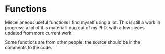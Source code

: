 # Functions

Miscellaneous useful functions I find myself using a lot.
This is still a work in progress: a lot of it is material I dug out of my PhD, with a few pieces updated from more current work.

Some functions are from other people: the source should be in the comments to the code.
